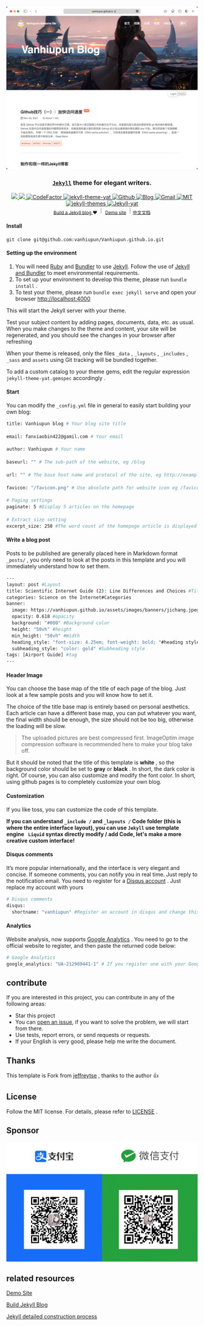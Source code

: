 <div align="center">

<p><img src="./assets/images/readme/1.png"  /></p>

<h3 align="center">
  <a href="https://jekyllrb.com/" target="_blank"><code>Jekyll</code></a> theme for elegant writers.
</h3>


<a href="https://github.com/vanhiupun/Vanhiupun.github.io/actions/workflows/jekyll.yml" target="_blank">
    <img src="https://github.com/vanhiupun/Vanhiupun.github.io/actions/workflows/jekyll.yml/badge.svg?style=flat-square&logo=github&logoColor=ffffff&color=f3a306" />
</a>

<a href="https://circleci.com/gh/vanhiupun/Vanhiupun.github.io/tree/circleci-project-setup" target="_blank">
  <img src="https://circleci.com/gh/vanhiupun/Vanhiupun.github.io/tree/circleci-project-setup.svg?style=svg">
</a> 
 
<a href="https://github.com/vanhiupun/Vanhiupun.github.io" target="_blank">
  <img src="https://www.codefactor.io/repository/github/vanhiupun/vanhiupun.github.io/badge" alt="CodeFactor" />
</a>
  
<a href="https://rubygems.org/gems/jekyll-theme-yat" target="_blank">
    <img src="https://img.shields.io/gem/v/jekyll-theme-yat?style=flat-square"     alt="jekyll-theme-yat" />
</a> 

<a href="https://github.com/vanhiupun" target="_blank">
    <img src="https://img.shields.io/badge/Github%20Repository-222222?style=flat-square&logo=github&logoColor=ffffff"
     alt="Github" />
</a> 
      
<a href="https://vanhiupun.github.io" target="_blank">
    <img src="https://img.shields.io/badge/Github%20Page-222222?style=flat-square&logo=github&logoColor=ffffff" 
     alt="Blog" />
</a> 
      
<a href="mailto:fanxiaobin422@gmail.com" target="_blank">
    <img src="https://img.shields.io/badge/Send%20me%20Gmail-EA4335?style=flat-square&logo=Gmail&logoColor=ffffff" 
     alt="Gmail" />
</a> 
      
<a href="https://github.com/vanhiupun/Vanhiupun.github.io/blob/c0c037532393ee2718892f87b200a0bbe33e7eb9/License" target="_blank">
    <img src="https://img.shields.io/badge/License%20MIT-f2cb05?style=flat-square&logo=Mitsubishi&logoColor=222222" 
     alt="MIT" />
</a>
      
<a href="http://jekyllthemes.org/" target="_blank">
    <img src="https://img.shields.io/badge/Jekyll%20Themes-f2cb05?style=flat-square&logo=Jekyll&logoColor=222222" 
     alt="jekyll-themes" />
</a> 

<a href="https://github.com/jeffreytse/jekyll-theme-yat" target="_blank">
    <img src="https://img.shields.io/badge/Jekyll%C2%B7Theme%C2%B7Yat-f2cb05?style=flat-square&logo=github&logoColor=181717" 
     alt="Jekyll-yat" />
</a> 
</div>

<div align="center">
  <sub><a href="https://vanhiupun.github.io/jekyll/2021/11/20/制作和我一样的Jekyll博客.html" target="_blank"> Build a Jekyll blog </a>❤︎
  </sub>｜
  <sub><a href="https://vanhiupun.github.io/" target="_blank">Demo site</a>
  </sub>｜<sub><a href="/readme_CN.md" target="_blank">中文文档</a>
  </sub>
</div>

#### Install

```git
git clone git@github.com:vanhiupun/Vanhiupun.github.io.git
```
#### Setting up the environment
1. You will need [Ruby](https://www.ruby-lang.org/zh_cn/) and [Bundler](https://bundler.io/) to use [Jekyll](https://www.jekyll.com.cn). Follow the use of [Jekyll and Bundler](https://jekyllrb.com/tutorials/using-jekyll-with-bundler/) to meet environmental requirements.
​
2. To set up your environment to develop this theme, please run `bundle install` .
​
3. To test your theme, please run `bundle exec jekyll serve` and open your browser [ http://localhost:4000](http://localhost:4000)
   
This will start the Jekyll server with your theme.

Test your subject content by adding pages, documents, data, etc. as usual. When you make changes to the theme and content, your site will be regenerated, and you should see the changes in your browser after refreshing

When your theme is released, only the files `_data` , `_layouts` , `_includes` , `_sass` and `assets` using Git tracking will be bundled together.

To add a custom catalog to your theme gems, edit the regular expression `jekyll-theme-yat.gemspec` accordingly .

#### Start

You can modify the `_config.yml` file in general to easily start building your own blog:

```bash
title: Vanhiupun blog # Your blog site title

email: fanxiaobin422@gamil.com # Your email

author: Vanhiupun # Your name

baseurl: "" # The sub-path of the website, eg /blog

url: "" # The base host name and protocol of the site, eg http://example.com

favicon: "/favicon.png" # Use absolute path for website icon eg /favicon.png, not recommended./favicon.png

# Paging settings
paginate: 5 #Display 5 articles on the homepage

# Extract size setting
excerpt_size: 250 #The word count of the homepage article is displayed as 250 words

```

#### Write a blog post

Posts to be published are generally placed here in Markdown format `_posts/` , you only need to look at the posts in this template and you will immediately understand how to set them.

```bash
---
layout: post #Layout
title: Scientific Internet Guide (2): Line Differences and Choices #Title
categories: Science on the Internet#Categories
banner:
  image: https://vanhiupun.github.io/assets/images/banners/jichang.jpeg #The image address can also be used./assets/images/banners/jichang.jpeg
  opacity: 0.618 #opacity
  background: "#000" #Background color
  height: "50vh" #height
  min_height: "50vh" #Width
  heading_style: "font-size: 4.25em; font-weight: bold; "#heading style
  subheading_style: "color: gold" #Subheading style
tags: [Airport Guide] #tag
---
```

#### Header Image

You can choose the base map of the title of each page of the blog. Just look at a few sample posts and you will know how to set it.

The choice of the title base map is entirely based on personal aesthetics. Each article can have a different base map, you can put whatever you want, the final width should be enough, the size should not be too big, otherwise the loading will be slow.

> The uploaded pictures are best compressed first. ImageOptim image compression software is recommended here to make your blog take off.

But it should be noted that the title of this template is **white** , so the background color should be set to **gray** or **black** . In short, the dark color is right. Of course, you can also customize and modify the font color. In short, using github pages is to completely customize your own blog.

#### Customization

If you like toss, you can customize the code of this template.

**If you can understand `_include /` and `_layouts /` Code folder (this is where the entire interface layout), you can use `Jekyll` use template engine ` Liquid` syntax directly modify / add Code, let's make a more creative custom interface!**
​

#### Disqus comments

It’s more popular internationally, and the interface is very elegant and concise. If someone comments, you can notify you in real time. Just reply to the notification email.
You need to register for a [Disqus account](https://disqus.com/) . Just replace my account with yours

```bash
# Disqus comments
disqus:
  shortname: "vanhiupun" #Register an account in disqus and change this to your own account
```

#### Analytics

Website analysis, now supports [Google Analytics](https://analytics.google.com/analytics/web/) . You need to go to the official website to register, and then paste the returned code below:

```bash
# Google Analytics
google_analytics: "UA-212989441-1" # If you register one with your Google account, you will be given an id like this, just replace this
```

## contribute
If you are interested in this project, you can contribute in any of the following areas:

- Star this project
- You can [open an issue](https://github.com/vanhiupun/Vanhiupun.github.io/issues/new), if you want to solve the problem, we will start from there.
- Use tests, report errors, or send requests or requests.
- If your English is very good, please help me write the document.

## Thanks

This template is Fork from [jeffreytse](https://github.com/jeffreytse/jekyll-theme-yat) , thanks to the author :+1:

## License

Follow the MIT license. For details, please refer to [LICENSE](./License) .

## Sponsor
<img src="./assets/images/img/zz.png" >

## related resources

[Demo Site](https://vanhiupun.github.io)

[Build Jekyll Blog](https://vanhiupun.github.io/jekyll/2021/11/20/制作和我一样的Jekyll博客.html)

[Jekyll detailed construction process](https://vanhiupun.github.io/jekyll/2021/11/16/一步一步创建Jekyll主题.html)
